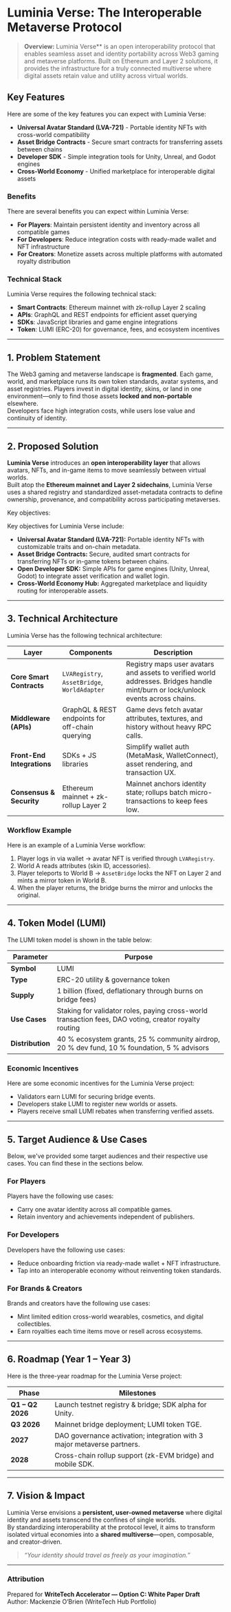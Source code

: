 # Luminia Verse: The Interoperable Metaverse Protocol

> **Overview:** Luminia Verse** is an open interoperability protocol that enables seamless asset and identity portability across Web3 gaming and metaverse platforms. Built on Ethereum and Layer 2 solutions, it provides the infrastructure for a truly connected multiverse where digital assets retain value and utility across virtual worlds.

## Key Features

Here are some of the key features you can expect with Luminia Verse:

- **Universal Avatar Standard (LVA-721)** - Portable identity NFTs with cross-world compatibility
- **Asset Bridge Contracts** - Secure smart contracts for transferring assets between chains
- **Developer SDK** - Simple integration tools for Unity, Unreal, and Godot engines
- **Cross-World Economy** - Unified marketplace for interoperable digital assets

### Benefits

There are several benefits you can expect within Luminia Verse:

- **For Players**: Maintain persistent identity and inventory across all compatible games
- **For Developers**: Reduce integration costs with ready-made wallet and NFT infrastructure  
- **For Creators**: Monetize assets across multiple platforms with automated royalty distribution

### Technical Stack

Luminia Verse requires the following technical stack:

- **Smart Contracts**: Ethereum mainnet with zk-rollup Layer 2 scaling
- **APIs**: GraphQL and REST endpoints for efficient asset querying
- **SDKs**: JavaScript libraries and game engine integrations
- **Token**: LUMI (ERC-20) for governance, fees, and ecosystem incentives

---

## 1. Problem Statement

The Web3 gaming and metaverse landscape is **fragmented**. Each game, world, and marketplace runs its own token standards, avatar systems, and asset registries. Players invest in digital identity, skins, or land in one environment—only to find those assets **locked and non-portable** elsewhere.  
Developers face high integration costs, while users lose value and continuity of identity.

---

## 2. Proposed Solution

**Luminia Verse** introduces an **open interoperability layer** that allows avatars, NFTs, and in-game items to move seamlessly between virtual worlds.  
Built atop the **Ethereum mainnet and Layer 2 sidechains**, Luminia Verse uses a shared registry and standardized asset-metadata contracts to define ownership, provenance, and compatibility across participating metaverses.

Key objectives:

Key objectives for Luminia Verse include:

- **Universal Avatar Standard (LVA-721):** Portable identity NFTs with customizable traits and on-chain metadata.
- **Asset Bridge Contracts:** Secure, audited smart contracts for transferring NFTs or in-game tokens between chains.
- **Open Developer SDK:** Simple APIs for game engines (Unity, Unreal, Godot) to integrate asset verification and wallet login.
- **Cross-World Economy Hub:** Aggregated marketplace and liquidity routing for interoperable assets.

---

## 3. Technical Architecture

Luminia Verse has the following technical architecture:

| Layer | Components | Description |
|-------|-------------|-------------|
| **Core Smart Contracts** | `LVARegistry`, `AssetBridge`, `WorldAdapter` | Registry maps user avatars and assets to verified world addresses. Bridges handle mint/burn or lock/unlock events across chains. |
| **Middleware (APIs)** | GraphQL & REST endpoints for off-chain querying | Game devs fetch avatar attributes, textures, and history without heavy RPC calls. |
| **Front-End Integrations** | SDKs + JS libraries | Simplify wallet auth (MetaMask, WalletConnect), asset rendering, and transaction UX. |
| **Consensus & Security** | Ethereum mainnet + zk-rollup Layer 2 | Mainnet anchors identity state; rollups batch micro-transactions to keep fees low. |

### Workflow Example

Here is an example of a Luminia Verse workflow:

1. Player logs in via wallet → avatar NFT is verified through `LVARegistry`.
2. World A reads attributes (skin ID, accessories).
3. Player teleports to World B → `AssetBridge` locks the NFT on Layer 2 and mints a mirror token in World B.
4. When the player returns, the bridge burns the mirror and unlocks the original.

---

## 4. Token Model (LUMI)

The LUMI token model is shown in the table below:

| Parameter | Purpose |
|------------|----------|
| **Symbol** | LUMI |
| **Type** | ERC-20 utility & governance token |
| **Supply** | 1 billion (fixed, deflationary through burns on bridge fees) |
| **Use Cases** | Staking for validator roles, paying cross-world transaction fees, DAO voting, creator royalty routing |
| **Distribution** | 40 % ecosystem grants, 25 % community airdrop, 20 % dev fund, 10 % foundation, 5 % advisors |

### Economic Incentives

Here are some economic incentives for the Luminia Verse project:

- Validators earn LUMI for securing bridge events.
- Developers stake LUMI to register new worlds or assets.
- Players receive small LUMI rebates when transferring verified assets.

---

## 5. Target Audience & Use Cases

Below, we've provided some target audiences and their respective use cases. You can find these in the sections below.

### For Players

Players have the following use cases:

- Carry one avatar identity across all compatible games.  
- Retain inventory and achievements independent of publishers.  

### For Developers

Developers have the following use cases:

- Reduce onboarding friction via ready-made wallet + NFT infrastructure.  
- Tap into an interoperable economy without reinventing token standards.

### For Brands & Creators

Brands and creators have the following use cases:

- Mint limited edition cross-world wearables, cosmetics, and digital collectibles.  
- Earn royalties each time items move or resell across ecosystems.

---

## 6. Roadmap (Year 1 – Year 3)

Here is the three-year roadmap for the Luminia Verse project:

| Phase | Milestones |
|--------|-------------|
| **Q1 – Q2 2026** | Launch testnet registry & bridge; SDK alpha for Unity. |
| **Q3 2026** | Mainnet bridge deployment; LUMI token TGE. |
| **2027** | DAO governance activation; integration with 3 major metaverse partners. |
| **2028** | Cross-chain rollup support (zk-EVM bridge) and mobile SDK. |

---

## 7. Vision & Impact

Luminia Verse envisions a **persistent, user-owned metaverse** where digital identity and assets transcend the confines of single worlds.  
By standardizing interoperability at the protocol level, it aims to transform isolated virtual economies into a **shared multiverse**—open, composable, and creator-driven.

> *“Your identity should travel as freely as your imagination.”*

---

### Attribution

Prepared for **WriteTech Accelerator — Option C: White Paper Draft**  
Author: Mackenzie O’Brien (WriteTech Hub Portfolio)
